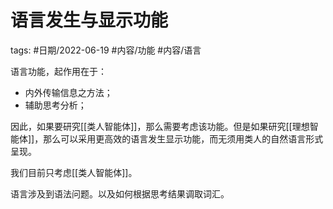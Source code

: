 语言发生与显示功能
====


tags: #日期/2022-06-19 #内容/功能 #内容/语言 




语言功能，起作用在于：
- 内外传输信息之方法；
- 辅助思考分析；

因此，如果要研究[[类人智能体]]，那么需要考虑该功能。但是如果研究[[理想智能体]]，那么可以采用更高效的语言发生显示功能，而无须用类人的自然语言形式呈现。

我们目前只考虑[[类人智能体]]。

语言涉及到语法问题。以及如何根据思考结果调取词汇。




